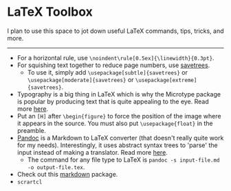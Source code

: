 # LaTeX Toolbox

I plan to use this space to jot down useful LaTeX commands, tips, tricks, and more. 

---

- For a horizontal rule, use `\noindent\rule[0.5ex]{\linewidth}{0.3pt}`. 
- For squishing text together to reduce page numbers, use [savetrees](https://ctan.org/pkg/savetrees?lang=en). 
  - To use it, simply add `\usepackage[subtle]{savetrees}` or `\usepackage[moderate]{savetrees}` or `\usepackage[extreme]{savetrees}`. 
- Typography is a big thing in LaTeX which is why the Microtype package is popular by producing text that is quite appealing to the eye. Read more [here](http://www.khirevich.com/latex/microtype/). 
- Put an `[H]` after `\begin{figure}` to force the position of the image where it appears in the source. You must also put `\usepackage{float}` in the preamble. 
- [Pandoc](https://pandoc.org/index.html) is a Markdown to LaTeX converter (that doesn't really quite work for my needs). Interestingly, it uses abstract syntax trees to 'parse' the input instead of making a translator. Read more [here](https://pandoc.org/scripting-1.12.html). 
  - The command for any file type to LaTeX is `pandoc -s input-file.md -o output-file.tex`.
- Check out this [markdown](https://www.overleaf.com/learn/how-to/Writing_Markdown_in_LaTeX_Documents) package. 
- `scrartcl`
